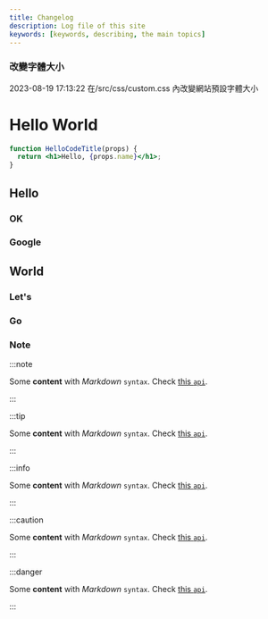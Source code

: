 ```yaml
---
title: Changelog
description: Log file of this site
keywords: [keywords, describing, the main topics]
---
```


### 改變字體大小
2023-08-19 17:13:22
在/src/css/custom.css 內改變網站預設字體大小

# Hello World
```jsx title="/src/components/HelloCodeTitle.js" showLineNumbers (2)
function HelloCodeTitle(props) {
  return <h1>Hello, {props.name}</h1>;
}
```
## Hello
### OK
### Google

## World
### Let's
### Go
### Note
:::note

Some **content** with _Markdown_ `syntax`. Check [this `api`](#).

:::

:::tip

Some **content** with _Markdown_ `syntax`. Check [this `api`](#).

:::

:::info

Some **content** with _Markdown_ `syntax`. Check [this `api`](#).

:::

:::caution

Some **content** with _Markdown_ `syntax`. Check [this `api`](#).

:::

:::danger

Some **content** with _Markdown_ `syntax`. Check [this `api`](#).

:::
